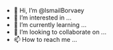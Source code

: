 - 👋 Hi, I’m @lsmailBorvaey
- 👀 I’m interested in ...
- 🌱 I’m currently learning ...
- 💞️ I’m looking to collaborate on ...
- 📫 How to reach me ...

<!---
lsmailBorvaey/lsmailBorvaey is a ✨ special ✨ repository because its `README.md` (this file) appears on your GitHub profile.
You can click the Preview link to take a look at your changes.
--->
